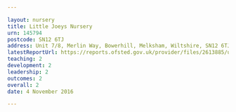 ```yaml
---

layout: nursery
title: Little Joeys Nursery
urn: 145794
postcode: SN12 6TJ
address: Unit 7/8, Merlin Way, Bowerhill, Melksham, Wiltshire, SN12 6TJ
latestReportUrl: https://reports.ofsted.gov.uk/provider/files/2613885/urn/145794.pdf
teaching: 2
development: 2
leadership: 2
outcomes: 2
overall: 2
date: 4 November 2016

---
```

